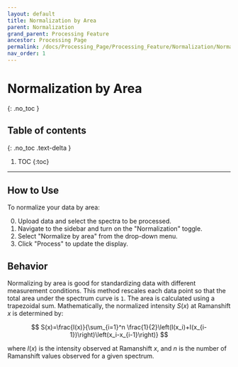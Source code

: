 ```yaml
---
layout: default
title: Normalization by Area
parent: Normalization
grand_parent: Processing Feature
ancestor: Processing Page
permalink: /docs/Processing_Page/Processing_Feature/Normalization/Normalization_Area
nav_order: 1
---
```


# Normalization by Area
{: .no_toc }

## Table of contents
{: .no_toc .text-delta }

1. TOC
{:toc}

---

## How to Use

To normalize your data by area:

0. Upload data and select the spectra to be processed.
1. Navigate to the sidebar and turn on the "Normalization" toggle.
2. Select "Normalize by area" from the drop-down menu.
3. Click "Process" to update the display.

## Behavior

Normalizing by area is good for standardizing data with different measurement conditions. This method rescales each data point so that the total area under the spectrum curve is `1`. The area is calculated using a trapezoidal sum. Mathematically, the normalized intensity $S(x)$ at Ramanshift $x$ is determined by:

$$
S(x)=\frac{I(x)}{\sum_{i=1}^n \frac{1}{2}\left(I(x_i)+I(x_{i-1})\right)\left(x_i-x_{i-1}\right)}
$$

where $I(x)$ is the intensity observed at Ramanshift $x$, and $n$ is the number of Ramanshift values observed for a given spectrum.
